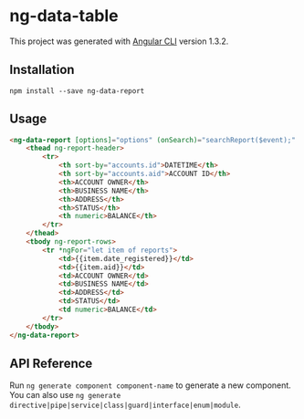 # ng-data-table

This project was generated with [Angular CLI](https://github.com/angular/angular-cli) version 1.3.2.

## Installation
```
npm install --save ng-data-report
```
## Usage


```html
<ng-data-report [options]="options" (onSearch)="searchReport($event);" (onPaginate)="paginate($event);">
    <thead ng-report-header>
        <tr>
            <th sort-by="accounts.id">DATETIME</th>
            <th sort-by="accounts.aid">ACCOUNT ID</th>
            <th>ACCOUNT OWNER</th>
            <th>BUSINESS NAME</th>
            <th>ADDRESS</th>
            <th>STATUS</th>
            <th numeric>BALANCE</th>
        </tr>
    </thead>
    <tbody ng-report-rows>
        <tr *ngFor="let item of reports">
            <td>{{item.date_registered}}</td>
            <td>{{item.aid}}</td>
            <td>ACCOUNT OWNER</td>
            <td>BUSINESS NAME</td>
            <td>ADDRESS</td>
            <td>STATUS</td>
            <td numeric>BALANCE</td>
        </tr>
    </tbody>
</ng-data-report>
```
## API Reference


Run `ng generate component component-name` to generate a new component. You can also use `ng generate directive|pipe|service|class|guard|interface|enum|module`.
